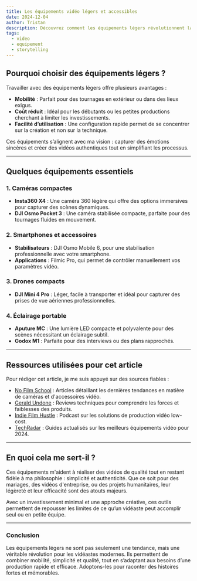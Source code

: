 ```yaml
---
title: Les équipements vidéo légers et accessibles
date: 2024-12-04
author: Tristan
description: Découvrez comment les équipements légers révolutionnent la production vidéo et pourquoi ils sont essentiels pour des tournages efficaces et authentiques.
tags:
  - video
  - equipement
  - storytelling
---
```


## Pourquoi choisir des équipements légers ?

Travailler avec des équipements légers offre plusieurs avantages :  

- **Mobilité** : Parfait pour des tournages en extérieur ou dans des lieux exigus.  
- **Coût réduit** : Idéal pour les débutants ou les petites productions cherchant à limiter les investissements.  
- **Facilité d’utilisation** : Une configuration rapide permet de se concentrer sur la création et non sur la technique.  

Ces équipements s’alignent avec ma vision : capturer des émotions sincères et créer des vidéos authentiques tout en simplifiant les processus.

---

## Quelques équipements essentiels

### 1. Caméras compactes
- **Insta360 X4** : Une caméra 360 légère qui offre des options immersives pour capturer des scènes dynamiques.  
- **DJI Osmo Pocket 3** : Une caméra stabilisée compacte, parfaite pour des tournages fluides en mouvement.

### 2. Smartphones et accessoires
- **Stabilisateurs** : DJI Osmo Mobile 6, pour une stabilisation professionnelle avec votre smartphone.  
- **Applications** : Filmic Pro, qui permet de contrôler manuellement vos paramètres vidéo.

### 3. Drones compacts
- **DJI Mini 4 Pro** : Léger, facile à transporter et idéal pour capturer des prises de vue aériennes professionnelles.

### 4. Éclairage portable
- **Aputure MC** : Une lumière LED compacte et polyvalente pour des scènes nécessitant un éclairage subtil.  
- **Godox M1** : Parfaite pour des interviews ou des plans rapprochés.

---

## Ressources utilisées pour cet article

Pour rédiger cet article, je me suis appuyé sur des sources fiables :  
- [No Film School](https://nofilmschool.com) : Articles détaillant les dernières tendances en matière de caméras et d'accessoires vidéo.  
- [Gerald Undone](https://www.youtube.com/@GeraldUndone) : Reviews techniques pour comprendre les forces et faiblesses des produits.  
- [Indie Film Hustle](https://www.indiefilmhustle.com) : Podcast sur les solutions de production vidéo low-cost.  
- [TechRadar](https://www.techradar.com) : Guides actualisés sur les meilleurs équipements vidéo pour 2024.

---

## En quoi cela me sert-il ?

Ces équipements m'aident à réaliser des vidéos de qualité tout en restant fidèle à ma philosophie : simplicité et authenticité. Que ce soit pour des mariages, des vidéos d'entreprise, ou des projets humanitaires, leur légèreté et leur efficacité sont des atouts majeurs.  

Avec un investissement minimal et une approche créative, ces outils permettent de repousser les limites de ce qu’un vidéaste peut accomplir seul ou en petite équipe.

---

### Conclusion

Les équipements légers ne sont pas seulement une tendance, mais une véritable révolution pour les vidéastes modernes. Ils permettent de combiner mobilité, simplicité et qualité, tout en s’adaptant aux besoins d’une production rapide et efficace. Adoptons-les pour raconter des histoires fortes et mémorables.
